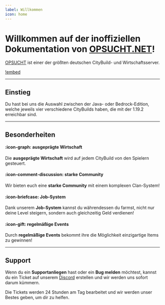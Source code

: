 ```yaml
---
label: Willkommen
icon: home
---
```

# Willkommen auf der inoffiziellen Dokumentation von [OPSUCHT.NET](https://opsucht.net/)!

[OPSUCHT](https://opsucht.net/) ist einer der größten deutschen CityBuild- und Wirtschaftsserver. 

[!embed](https://www.youtube.com/embed/h-tlt6z7Tjc)

---

## Einstieg

Du hast bei uns die Auswahl zwischen der Java- oder Bedrock-Edition, welche jeweils vier verschiedene CityBuilds haben, die mit der 1.19.2 erreichbar sind.

---

## Besonderheiten

#### :icon-graph: ausgeprägte Wirtschaft

Die **ausgeprägte Wirtschaft** wird auf jedem CityBuild von den Spielern gesteuert.

#### :icon-comment-discussion: starke Community

Wir bieten euch eine **starke Community** mit einem komplexen Clan-System!

#### :icon-briefcase: Job-System

Dank unserem **Job-System** kannst du währendessen du farmst, nicht nur deine Level steigern, sondern auch gleichzeitig Geld verdienen!

#### :icon-gift: regelmäßige Events

Durch **regelmäßige Events** bekommt ihre die Möglichkeit einzigartige Items zu gewinnen!

---

## Support

Wenn du ein **Supportanliegen** hast oder ein **Bug melden** möchtest, kannst du ein Ticket auf unserem [Discord](https://discord.gg/opsucht/) erstellen und wir werden uns sofort darum kümmern.

Die Tickets werden 24 Stunden am Tag bearbeitet und wir werden unser Bestes geben, um dir zu helfen.
